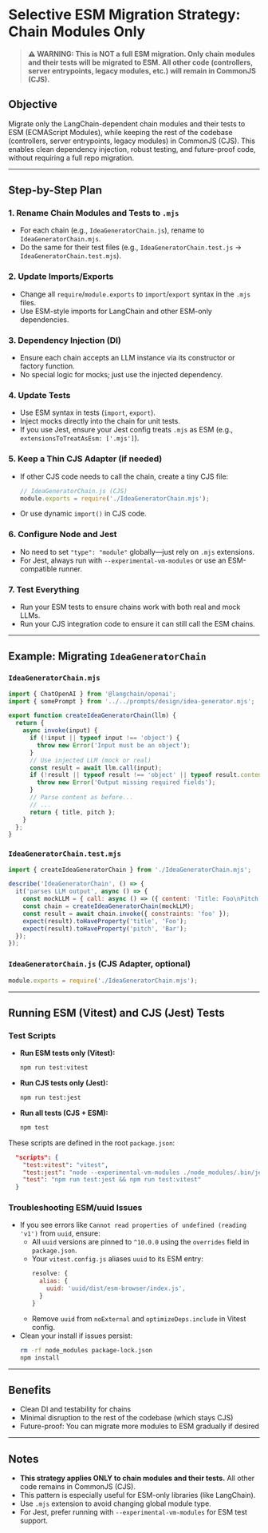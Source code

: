 # Selective ESM Migration Strategy: Chain Modules Only

> **⚠️ WARNING: This is NOT a full ESM migration. Only chain modules and their tests will be migrated to ESM. All other code (controllers, server entrypoints, legacy modules, etc.) will remain in CommonJS (CJS).**

## Objective
Migrate only the LangChain-dependent chain modules and their tests to ESM (ECMAScript Modules), while keeping the rest of the codebase (controllers, server entrypoints, legacy modules) in CommonJS (CJS). This enables clean dependency injection, robust testing, and future-proof code, without requiring a full repo migration.

---

## Step-by-Step Plan

### 1. Rename Chain Modules and Tests to `.mjs`
- For each chain (e.g., `IdeaGeneratorChain.js`), rename to `IdeaGeneratorChain.mjs`.
- Do the same for their test files (e.g., `IdeaGeneratorChain.test.js` → `IdeaGeneratorChain.test.mjs`).

### 2. Update Imports/Exports
- Change all `require`/`module.exports` to `import`/`export` syntax in the `.mjs` files.
- Use ESM-style imports for LangChain and other ESM-only dependencies.

### 3. Dependency Injection (DI)
- Ensure each chain accepts an LLM instance via its constructor or factory function.
- No special logic for mocks; just use the injected dependency.

### 4. Update Tests
- Use ESM syntax in tests (`import`, `export`).
- Inject mocks directly into the chain for unit tests.
- If you use Jest, ensure your Jest config treats `.mjs` as ESM (e.g., `extensionsToTreatAsEsm: ['.mjs']`).

### 5. Keep a Thin CJS Adapter (if needed)
- If other CJS code needs to call the chain, create a tiny CJS file:
  ```js
  // IdeaGeneratorChain.js (CJS)
  module.exports = require('./IdeaGeneratorChain.mjs');
  ```
- Or use dynamic `import()` in CJS code.

### 6. Configure Node and Jest
- No need to set `"type": "module"` globally—just rely on `.mjs` extensions.
- For Jest, always run with `--experimental-vm-modules` or use an ESM-compatible runner.

### 7. Test Everything
- Run your ESM tests to ensure chains work with both real and mock LLMs.
- Run your CJS integration code to ensure it can still call the ESM chains.

---

## Example: Migrating `IdeaGeneratorChain`

### `IdeaGeneratorChain.mjs`
```js
import { ChatOpenAI } from '@langchain/openai';
import { somePrompt } from '../../prompts/design/idea-generator.mjs';

export function createIdeaGeneratorChain(llm) {
  return {
    async invoke(input) {
      if (!input || typeof input !== 'object') {
        throw new Error('Input must be an object');
      }
      // Use injected LLM (mock or real)
      const result = await llm.call(input);
      if (!result || typeof result !== 'object' || typeof result.content !== 'string') {
        throw new Error('Output missing required fields');
      }
      // Parse content as before...
      // ...
      return { title, pitch };
    }
  };
}
```

### `IdeaGeneratorChain.test.mjs`
```js
import { createIdeaGeneratorChain } from './IdeaGeneratorChain.mjs';

describe('IdeaGeneratorChain', () => {
  it('parses LLM output', async () => {
    const mockLLM = { call: async () => ({ content: 'Title: Foo\nPitch: Bar' }) };
    const chain = createIdeaGeneratorChain(mockLLM);
    const result = await chain.invoke({ constraints: 'foo' });
    expect(result).toHaveProperty('title', 'Foo');
    expect(result).toHaveProperty('pitch', 'Bar');
  });
});
```

### `IdeaGeneratorChain.js` (CJS Adapter, optional)
```js
module.exports = require('./IdeaGeneratorChain.mjs');
```

---

## Running ESM (Vitest) and CJS (Jest) Tests

### Test Scripts

- **Run ESM tests only (Vitest):**
  ```sh
  npm run test:vitest
  ```
- **Run CJS tests only (Jest):**
  ```sh
  npm run test:jest
  ```
- **Run all tests (CJS + ESM):**
  ```sh
  npm test
  ```

These scripts are defined in the root `package.json`:
```json
  "scripts": {
    "test:vitest": "vitest",
    "test:jest": "node --experimental-vm-modules ./node_modules/.bin/jest",
    "test": "npm run test:jest && npm run test:vitest"
  }
```

### Troubleshooting ESM/uuid Issues
- If you see errors like `Cannot read properties of undefined (reading 'v1')` from `uuid`, ensure:
  - All `uuid` versions are pinned to `^10.0.0` using the `overrides` field in `package.json`.
  - Your `vitest.config.js` aliases `uuid` to its ESM entry:
    ```js
    resolve: {
      alias: {
        uuid: 'uuid/dist/esm-browser/index.js',
      }
    }
    ```
  - Remove `uuid` from `noExternal` and `optimizeDeps.include` in Vitest config.
- Clean your install if issues persist:
  ```sh
  rm -rf node_modules package-lock.json
  npm install
  ```

---

## Benefits
- Clean DI and testability for chains
- Minimal disruption to the rest of the codebase (which stays CJS)
- Future-proof: You can migrate more modules to ESM gradually if desired

---

## Notes
- **This strategy applies ONLY to chain modules and their tests.** All other code remains in CommonJS (CJS).
- This pattern is especially useful for ESM-only libraries (like LangChain).
- Use `.mjs` extension to avoid changing global module type.
- For Jest, prefer running with `--experimental-vm-modules` for ESM test support.
